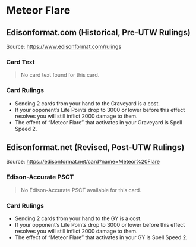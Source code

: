 # Meteor Flare

## Edisonformat.com (Historical, Pre-UTW Rulings)

Source: https://www.edisonformat.com/rulings

### Card Text

> No card text found for this card.

### Card Rulings

*   Sending 2 cards from your hand to the Graveyard is a cost.
*   If your opponent’s Life Points drop to 3000 or lower before this effect resolves you will still inflict 2000 damage to them.
*   The effect of “Meteor Flare” that activates in your Graveyard is Spell Speed 2.

## Edisonformat.net (Revised, Post-UTW Rulings)

Source: https://edisonformat.net/card?name=Meteor%20Flare

### Edison-Accurate PSCT

> No Edison-Accurate PSCT available for this card.

### Card Rulings

*   Sending 2 cards from your hand to the GY is a cost.
*   If your opponent’s Life Points drop to 3000 or lower before this effect resolves you will still inflict 2000 damage to them.
*   The effect of “Meteor Flare” that activates in your GY is Spell Speed 2.
            